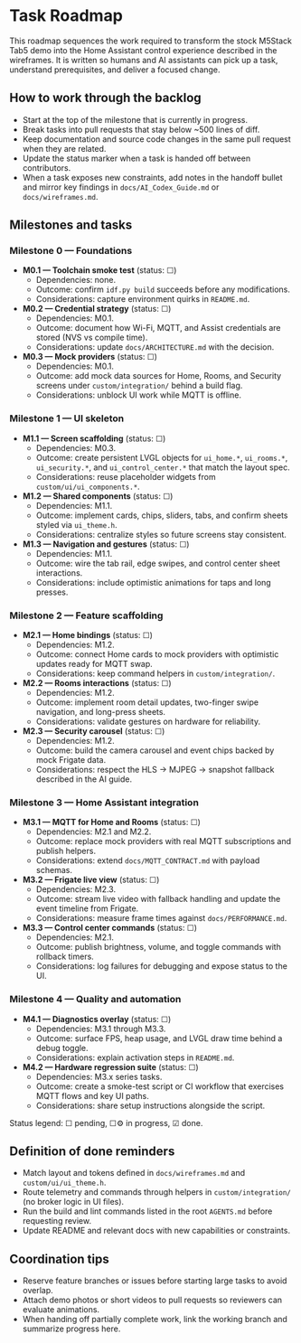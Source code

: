 # Task Roadmap

This roadmap sequences the work required to transform the stock M5Stack Tab5
demo into the Home Assistant control experience described in the wireframes. It
is written so humans and AI assistants can pick up a task, understand
prerequisites, and deliver a focused change.

## How to work through the backlog

- Start at the top of the milestone that is currently in progress.
- Break tasks into pull requests that stay below ~500 lines of diff.
- Keep documentation and source code changes in the same pull request when they
  are related.
- Update the status marker when a task is handed off between contributors.
- When a task exposes new constraints, add notes in the handoff bullet and
  mirror key findings in `docs/AI_Codex_Guide.md` or `docs/wireframes.md`.

## Milestones and tasks

### Milestone 0 — Foundations

- **M0.1 — Toolchain smoke test** (status: ☐)
  - Dependencies: none.
  - Outcome: confirm `idf.py build` succeeds before any modifications.
  - Considerations: capture environment quirks in `README.md`.
- **M0.2 — Credential strategy** (status: ☐)
  - Dependencies: M0.1.
  - Outcome: document how Wi-Fi, MQTT, and Assist credentials are stored (NVS vs
    compile time).
  - Considerations: update `docs/ARCHITECTURE.md` with the decision.
- **M0.3 — Mock providers** (status: ☐)
  - Dependencies: M0.1.
  - Outcome: add mock data sources for Home, Rooms, and Security screens under
    `custom/integration/` behind a build flag.
  - Considerations: unblock UI work while MQTT is offline.

### Milestone 1 — UI skeleton

- **M1.1 — Screen scaffolding** (status: ☐)
  - Dependencies: M0.3.
  - Outcome: create persistent LVGL objects for `ui_home.*`, `ui_rooms.*`,
    `ui_security.*`, and `ui_control_center.*` that match the layout spec.
  - Considerations: reuse placeholder widgets from `custom/ui/ui_components.*`.
- **M1.2 — Shared components** (status: ☐)
  - Dependencies: M1.1.
  - Outcome: implement cards, chips, sliders, tabs, and confirm sheets styled
    via `ui_theme.h`.
  - Considerations: centralize styles so future screens stay consistent.
- **M1.3 — Navigation and gestures** (status: ☐)
  - Dependencies: M1.1.
  - Outcome: wire the tab rail, edge swipes, and control center sheet
    interactions.
  - Considerations: include optimistic animations for taps and long presses.

### Milestone 2 — Feature scaffolding

- **M2.1 — Home bindings** (status: ☐)
  - Dependencies: M1.2.
  - Outcome: connect Home cards to mock providers with optimistic updates ready
    for MQTT swap.
  - Considerations: keep command helpers in `custom/integration/`.
- **M2.2 — Rooms interactions** (status: ☐)
  - Dependencies: M1.2.
  - Outcome: implement room detail updates, two-finger swipe navigation, and
    long-press sheets.
  - Considerations: validate gestures on hardware for reliability.
- **M2.3 — Security carousel** (status: ☐)
  - Dependencies: M1.2.
  - Outcome: build the camera carousel and event chips backed by mock Frigate
    data.
  - Considerations: respect the HLS → MJPEG → snapshot fallback described in
    the AI guide.

### Milestone 3 — Home Assistant integration

- **M3.1 — MQTT for Home and Rooms** (status: ☐)
  - Dependencies: M2.1 and M2.2.
  - Outcome: replace mock providers with real MQTT subscriptions and publish
    helpers.
  - Considerations: extend `docs/MQTT_CONTRACT.md` with payload schemas.
- **M3.2 — Frigate live view** (status: ☐)
  - Dependencies: M2.3.
  - Outcome: stream live video with fallback handling and update the event
    timeline from Frigate.
  - Considerations: measure frame times against `docs/PERFORMANCE.md`.
- **M3.3 — Control center commands** (status: ☐)
  - Dependencies: M2.1.
  - Outcome: publish brightness, volume, and toggle commands with rollback
    timers.
  - Considerations: log failures for debugging and expose status to the UI.

### Milestone 4 — Quality and automation

- **M4.1 — Diagnostics overlay** (status: ☐)
  - Dependencies: M3.1 through M3.3.
  - Outcome: surface FPS, heap usage, and LVGL draw time behind a debug toggle.
  - Considerations: explain activation steps in `README.md`.
- **M4.2 — Hardware regression suite** (status: ☐)
  - Dependencies: M3.x series tasks.
  - Outcome: create a smoke-test script or CI workflow that exercises MQTT
    flows and key UI paths.
  - Considerations: share setup instructions alongside the script.

Status legend: ☐ pending, ☐⚙ in progress, ☑ done.

## Definition of done reminders

- Match layout and tokens defined in `docs/wireframes.md` and
  `custom/ui/ui_theme.h`.
- Route telemetry and commands through helpers in `custom/integration/` (no
  broker logic in UI files).
- Run the build and lint commands listed in the root `AGENTS.md` before
  requesting review.
- Update README and relevant docs with new capabilities or constraints.

## Coordination tips

- Reserve feature branches or issues before starting large tasks to avoid
  overlap.
- Attach demo photos or short videos to pull requests so reviewers can evaluate
  animations.
- When handing off partially complete work, link the working branch and
  summarize progress here.
